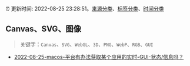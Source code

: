 :alarm_clock: 更新时间: 2022-08-25 23:28:51。[来源分类](../README.md)、[标签分类](../TAGS.md)、[时间分类](../TIMELINE.md)

## Canvas、SVG、图像


> 关键字：`Canvas`、`SVG`、`WebGL`、`3D`、`PNG`、`WebP`、`RGB`、`GUI`



- [2022-08-25-macos-平台有办法获取某个应用的实时-GUI-状态/信息吗？](https://www.v2ex.com/t/875472) 